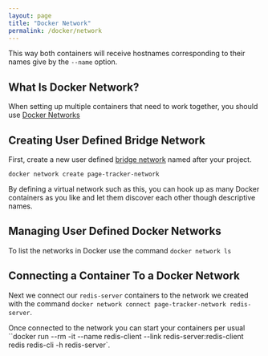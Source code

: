 ```yaml
---
layout: page
title: "Docker Network"
permalink: /docker/network
---
```


This way both containers will receive hostnames corresponding to their names give by the `--name` option.

## What Is Docker Network?

When setting up multiple containers that need to work together, you should use [Docker Networks](https://docs.docker.com/network/)

## Creating User Defined Bridge Network

First, create a new user defined [bridge network](https://docs.docker.com/network/bridge/) named after your project.

`docker network create page-tracker-network`

By defining a virtual network such as this, you can hook up as many Docker containers as you like and let them discover each other though descriptive names.

## Managing User Defined Docker Networks

To list the networks in Docker use the command `docker network ls`

## Connecting a Container To a Docker Network

Next we connect our `redis-server` containers to the network we created with the command `docker network connect page-tracker-network redis-server`.

Once connected to the network you can start your containers per usual ``docker run --rm -it --name redis-client --link redis-server:redis-client redis redis-cli -h redis-server`.


